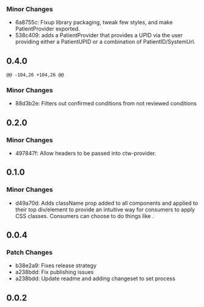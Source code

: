 ### Minor Changes

- 6a8755c: Fixup library packaging, tweak few styles, and make PatientProvider exported.
- 538c409: adds a PatientProvider that provides a UPID via the user providing either a PatientUPID or a combination of PatientID/SystemUrl.

## 0.4.0

    @@ -104,26 +104,26 @@

### Minor Changes

- 88d3b2e: Filters out confirmed conditions from not reviewed conditions

## 0.2.0

### Minor Changes

- 497847f: Allow headers to be passed into ctw-provider.

## 0.1.0

### Minor Changes

- d49a70d: Adds className prop added to all components and applied to their top div/element to provide an intuitive way for consumers to apply CSS classes. Consumers can choose to do things like <Conditions className="…">.

## 0.0.4

### Patch Changes

- b38e2a9: Fixes release strategy
- a238bdd: Fix publishing issues
- a238bdd: Update readme and adding changeset to set process

## 0.0.2
